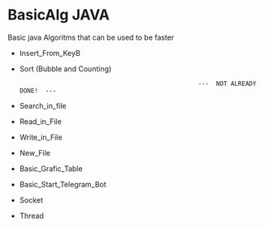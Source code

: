 # BasicAlg JAVA
Basic java Algoritms that can be used to be faster

  - Insert_From_KeyB
  - Sort (Bubble and Counting)

                                                         ---  NOT ALREADY DONE!  ---
- Search_in_file
- Read_in_File
- Write_in_File
- New_File
- Basic_Grafic_Table
- Basic_Start_Telegram_Bot
- Socket
- Thread

